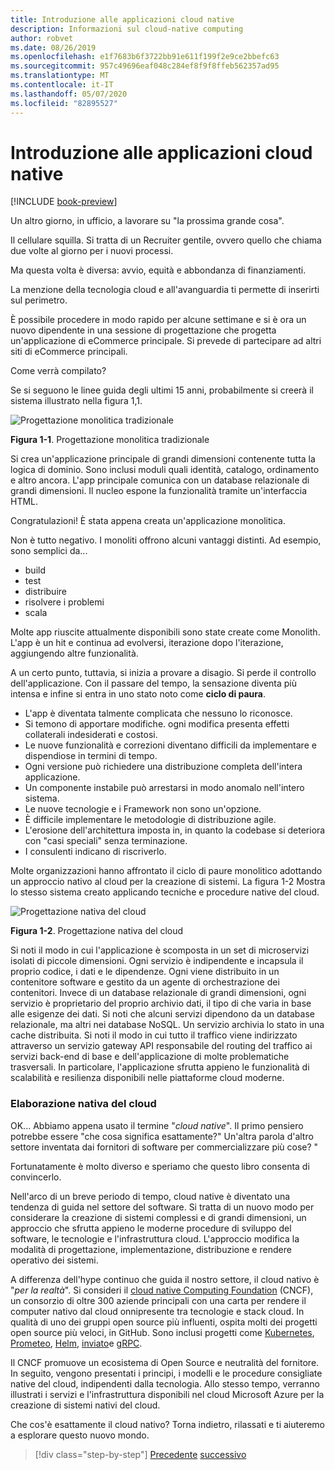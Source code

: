 ```yaml
---
title: Introduzione alle applicazioni cloud native
description: Informazioni sul cloud-native computing
author: robvet
ms.date: 08/26/2019
ms.openlocfilehash: e1f7683b6f3722bb91e611f199f2e9ce2bbefc63
ms.sourcegitcommit: 957c49696eaf048c284ef8f9f8ffeb562357ad95
ms.translationtype: MT
ms.contentlocale: it-IT
ms.lasthandoff: 05/07/2020
ms.locfileid: "82895527"
---
```

# <a name="introduction-to-cloud-native-applications"></a>Introduzione alle applicazioni cloud native

[!INCLUDE [book-preview](../../../includes/book-preview.md)]

Un altro giorno, in ufficio, a lavorare su "la prossima grande cosa".

Il cellulare squilla. Si tratta di un Recruiter gentile, ovvero quello che chiama due volte al giorno per i nuovi processi.

Ma questa volta è diversa: avvio, equità e abbondanza di finanziamenti.

La menzione della tecnologia cloud e all'avanguardia ti permette di inserirti sul perimetro.

È possibile procedere in modo rapido per alcune settimane e si è ora un nuovo dipendente in una sessione di progettazione che progetta un'applicazione di eCommerce principale. Si prevede di partecipare ad altri siti di eCommerce principali.

Come verrà compilato?

Se si seguono le linee guida degli ultimi 15 anni, probabilmente si creerà il sistema illustrato nella figura 1,1.

![Progettazione monolitica tradizionale](./media/monolithic-design.png)

**Figura 1-1**. Progettazione monolitica tradizionale

Si crea un'applicazione principale di grandi dimensioni contenente tutta la logica di dominio. Sono inclusi moduli quali identità, catalogo, ordinamento e altro ancora. L'app principale comunica con un database relazionale di grandi dimensioni. Il nucleo espone la funzionalità tramite un'interfaccia HTML.

Congratulazioni!  È stata appena creata un'applicazione monolitica.

Non è tutto negativo. I monoliti offrono alcuni vantaggi distinti. Ad esempio, sono semplici da...

- build
- test
- distribuire
- risolvere i problemi
- scala

Molte app riuscite attualmente disponibili sono state create come Monolith. L'app è un hit e continua ad evolversi, iterazione dopo l'iterazione, aggiungendo altre funzionalità.

A un certo punto, tuttavia, si inizia a provare a disagio. Si perde il controllo dell'applicazione. Con il passare del tempo, la sensazione diventa più intensa e infine si entra in uno stato noto come **ciclo di paura**.

- L'app è diventata talmente complicata che nessuno lo riconosce.
- Si temono di apportare modifiche. ogni modifica presenta effetti collaterali indesiderati e costosi.
- Le nuove funzionalità e correzioni diventano difficili da implementare e dispendiose in termini di tempo.
- Ogni versione può richiedere una distribuzione completa dell'intera applicazione.
- Un componente instabile può arrestarsi in modo anomalo nell'intero sistema.
- Le nuove tecnologie e i Framework non sono un'opzione.
- È difficile implementare le metodologie di distribuzione agile.
- L'erosione dell'architettura imposta in, in quanto la codebase si deteriora con "casi speciali" senza terminazione.
- I consulenti indicano di riscriverlo.

Molte organizzazioni hanno affrontato il ciclo di paure monolitico adottando un approccio nativo al cloud per la creazione di sistemi. La figura 1-2 Mostra lo stesso sistema creato applicando tecniche e procedure native del cloud.

![Progettazione nativa del cloud](./media/cloud-native-design.png)

**Figura 1-2**. Progettazione nativa del cloud

Si noti il modo in cui l'applicazione è scomposta in un set di microservizi isolati di piccole dimensioni. Ogni servizio è indipendente e incapsula il proprio codice, i dati e le dipendenze. Ogni viene distribuito in un contenitore software e gestito da un agente di orchestrazione dei contenitori. Invece di un database relazionale di grandi dimensioni, ogni servizio è proprietario del proprio archivio dati, il tipo di che varia in base alle esigenze dei dati. Si noti che alcuni servizi dipendono da un database relazionale, ma altri nei database NoSQL. Un servizio archivia lo stato in una cache distribuita. Si noti il modo in cui tutto il traffico viene indirizzato attraverso un servizio gateway API responsabile del routing del traffico ai servizi back-end di base e dell'applicazione di molte problematiche trasversali. In particolare, l'applicazione sfrutta appieno le funzionalità di scalabilità e resilienza disponibili nelle piattaforme cloud moderne.

### <a name="cloud-native-computing"></a>Elaborazione nativa del cloud

OK... Abbiamo appena usato il termine "*cloud native*". Il primo pensiero potrebbe essere "che cosa significa esattamente?" Un'altra parola d'altro settore inventata dai fornitori di software per commercializzare più cose? "

Fortunatamente è molto diverso e speriamo che questo libro consenta di convincerlo.

Nell'arco di un breve periodo di tempo, cloud native è diventato una tendenza di guida nel settore del software. Si tratta di un nuovo modo per considerare la creazione di sistemi complessi e di grandi dimensioni, un approccio che sfrutta appieno le moderne procedure di sviluppo del software, le tecnologie e l'infrastruttura cloud. L'approccio modifica la modalità di progettazione, implementazione, distribuzione e rendere operativo dei sistemi.

A differenza dell'hype continuo che guida il nostro settore, il cloud nativo è "*per la realtà*". Si consideri il [cloud native Computing Foundation](https://www.cncf.io/) (CNCF), un consorzio di oltre 300 aziende principali con una carta per rendere il computer nativo dal cloud onnipresente tra tecnologie e stack cloud. In qualità di uno dei gruppi open source più influenti, ospita molti dei progetti open source più veloci, in GitHub. Sono inclusi progetti come [Kubernetes](https://kubernetes.io/), [Prometeo](https://prometheus.io/), [Helm](https://helm.sh/), [inviato](https://www.envoyproxy.io/)e [gRPC](https://grpc.io/).

Il CNCF promuove un ecosistema di Open Source e neutralità del fornitore. In seguito, vengono presentati i principi, i modelli e le procedure consigliate native del cloud, indipendenti dalla tecnologia. Allo stesso tempo, verranno illustrati i servizi e l'infrastruttura disponibili nel cloud Microsoft Azure per la creazione di sistemi nativi del cloud.

Che cos'è esattamente il cloud nativo? Torna indietro, rilassati e ti aiuteremo a esplorare questo nuovo mondo.

>[!div class="step-by-step"]
>[Precedente](index.md)
>[successivo](definition.md)

